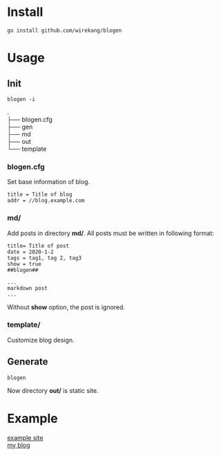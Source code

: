 # Install
```
go install github.com/wirekang/blogen
```

# Usage

## Init
```
blogen -i
```
.  
├── blogen.cfg  
├── gen  
├── md  
├── out  
└── template  
  
      
### blogen.cfg
Set base information of blog.
```
title = Title of blog
addr = //blog.example.com
```

### md/
Add posts in directory **md/**. All posts must be written in following format:
```
title= Title of post
date = 2020-1-2
tags = tag1, tag 2, tag3
show = true
##blogen##

...
markdown post
...
```
Without **show** option, the post is ignored.
### template/
Customize blog design.

## Generate
```
blogen
```
Now directory **out/** is static site.

# Example
[example site](https://wirekang.github.io/blogen/example/out)  
[my blog](https://wirekang.github.io)
